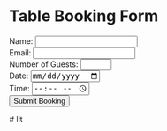 <!DOCTYPE html>
<html>
<head>
  <title>Little Lemon Restaurant - Table Bookings</title>
</head>
<body>
  <h1>Table Booking Form</h1>
  <form id="bookingForm">
    <label for="name">Name:</label>
    <input type="text" id="name" required>
    <br>
    <label for="email">Email:</label>
    <input type="email" id="email" required>
    <br>
    <label for="guests">Number of Guests:</label>
    <input type="number" id="guests" min="1" max="10" required>
    <br>
    <label for="date">Date:</label>
    <input type="date" id="date" required>
    <br>
    <label for="time">Time:</label>
    <input type="time" id="time" required>
    <br>
    <input type="submit" value="Submit Booking">
  </form>
</body>
</html>
# lit
